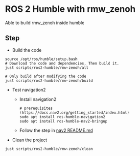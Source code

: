 # ROS 2 Humble with rmw_zenoh

Able to build rmw_zenoh inside humble

## Step

* Build the code

```shell
source /opt/ros/humble/setup.bash
# Download the code and dependencies. Then build it.
just scripts/ros2-humble/rmw-zenoh/all

# Only build after modifying the code
just scripts/ros2-humble/rmw-zenoh/build
```

* Test navigation2
  * Install navigation2

    ```shell
    # prerequisites (https://docs.nav2.org/getting_started/index.html)
    sudo apt install ros-humble-navigation2
    sudo apt install ros-humble-nav2-bringup
    ```

  * Follow the step in [nav2 README.md](../nav2/README.md)

* Clean the project

```shell
just scripts/ros2-humble/rmw-zenoh/clean
```
